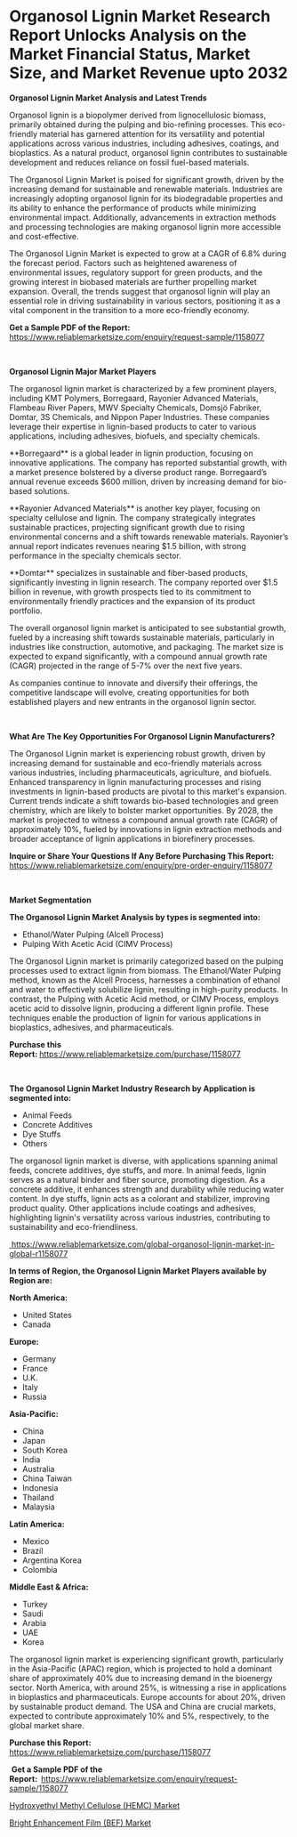 <p><h1>Organosol Lignin Market Research Report Unlocks Analysis on the Market Financial Status, Market Size, and Market Revenue upto 2032</h1></p><p><strong>Organosol Lignin Market Analysis and Latest Trends</strong></p>
<p><p>Organosol lignin is a biopolymer derived from lignocellulosic biomass, primarily obtained during the pulping and bio-refining processes. This eco-friendly material has garnered attention for its versatility and potential applications across various industries, including adhesives, coatings, and bioplastics. As a natural product, organosol lignin contributes to sustainable development and reduces reliance on fossil fuel-based materials.</p><p>The Organosol Lignin Market is poised for significant growth, driven by the increasing demand for sustainable and renewable materials. Industries are increasingly adopting organosol lignin for its biodegradable properties and its ability to enhance the performance of products while minimizing environmental impact. Additionally, advancements in extraction methods and processing technologies are making organosol lignin more accessible and cost-effective.</p><p>The Organosol Lignin Market is expected to grow at a CAGR of 6.8% during the forecast period. Factors such as heightened awareness of environmental issues, regulatory support for green products, and the growing interest in biobased materials are further propelling market expansion. Overall, the trends suggest that organosol lignin will play an essential role in driving sustainability in various sectors, positioning it as a vital component in the transition to a more eco-friendly economy.</p></p>
<p><strong>Get a Sample PDF of the Report:&nbsp;</strong> <a href="https://www.reliablemarketsize.com/enquiry/request-sample/1158077?utm_campaign=1901&utm_medium=2&utm_source=Github&utm_content=ia&utm_term=02042025&utm_id=organosol-lignin">https://www.reliablemarketsize.com/enquiry/request-sample/1158077</a></p>
<p>&nbsp;</p>
<p><strong>Organosol Lignin Major Market Players</strong></p>
<p><p>The organosol lignin market is characterized by a few prominent players, including KMT Polymers, Borregaard, Rayonier Advanced Materials, Flambeau River Papers, MWV Specialty Chemicals, Domsjö Fabriker, Domtar, 3S Chemicals, and Nippon Paper Industries. These companies leverage their expertise in lignin-based products to cater to various applications, including adhesives, biofuels, and specialty chemicals.</p><p>**Borregaard** is a global leader in lignin production, focusing on innovative applications. The company has reported substantial growth, with a market presence bolstered by a diverse product range. Borregaard’s annual revenue exceeds $600 million, driven by increasing demand for bio-based solutions.</p><p>**Rayonier Advanced Materials** is another key player, focusing on specialty cellulose and lignin. The company strategically integrates sustainable practices, projecting significant growth due to rising environmental concerns and a shift towards renewable materials. Rayonier’s annual report indicates revenues nearing $1.5 billion, with strong performance in the specialty chemicals sector.</p><p>**Domtar** specializes in sustainable and fiber-based products, significantly investing in lignin research. The company reported over $1.5 billion in revenue, with growth prospects tied to its commitment to environmentally friendly practices and the expansion of its product portfolio.</p><p>The overall organosol lignin market is anticipated to see substantial growth, fueled by a increasing shift towards sustainable materials, particularly in industries like construction, automotive, and packaging. The market size is expected to expand significantly, with a compound annual growth rate (CAGR) projected in the range of 5-7% over the next five years.</p><p>As companies continue to innovate and diversify their offerings, the competitive landscape will evolve, creating opportunities for both established players and new entrants in the organosol lignin sector.</p></p>
<p>&nbsp;</p>
<p><strong>What Are The Key Opportunities For Organosol Lignin Manufacturers?</strong></p>
<p><p>The Organosol Lignin market is experiencing robust growth, driven by increasing demand for sustainable and eco-friendly materials across various industries, including pharmaceuticals, agriculture, and biofuels. Enhanced transparency in lignin manufacturing processes and rising investments in lignin-based products are pivotal to this market's expansion. Current trends indicate a shift towards bio-based technologies and green chemistry, which are likely to bolster market opportunities. By 2028, the market is projected to witness a compound annual growth rate (CAGR) of approximately 10%, fueled by innovations in lignin extraction methods and broader acceptance of lignin applications in biorefinery processes.</p></p>
<p><strong>Inquire or Share Your Questions If Any Before Purchasing This Report:</strong> <a href="https://www.reliablemarketsize.com/enquiry/pre-order-enquiry/1158077?utm_campaign=1901&utm_medium=2&utm_source=Github&utm_content=ia&utm_term=02042025&utm_id=organosol-lignin">https://www.reliablemarketsize.com/enquiry/pre-order-enquiry/1158077</a></p>
<p>&nbsp;</p>
<p><strong>Market Segmentation</strong></p>
<p><strong>The Organosol Lignin Market Analysis by types is segmented into:</strong></p>
<p><ul><li>Ethanol/Water Pulping (Alcell Process)</li><li>Pulping With Acetic Acid (CIMV Process)</li></ul></p>
<p><p>The Organosol Lignin market is primarily categorized based on the pulping processes used to extract lignin from biomass. The Ethanol/Water Pulping method, known as the Alcell Process, harnesses a combination of ethanol and water to effectively solubilize lignin, resulting in high-purity products. In contrast, the Pulping with Acetic Acid method, or CIMV Process, employs acetic acid to dissolve lignin, producing a different lignin profile. These techniques enable the production of lignin for various applications in bioplastics, adhesives, and pharmaceuticals.</p></p>
<p><strong>Purchase this Report:&nbsp;</strong><a href="https://www.reliablemarketsize.com/purchase/1158077?utm_campaign=1901&utm_medium=2&utm_source=Github&utm_content=ia&utm_term=02042025&utm_id=organosol-lignin">https://www.reliablemarketsize.com/purchase/1158077</a></p>
<p>&nbsp;</p>
<p><strong>The Organosol Lignin Market Industry Research by Application is segmented into:</strong></p>
<p><ul><li>Animal Feeds</li><li>Concrete Additives</li><li>Dye Stuffs</li><li>Others</li></ul></p>
<p><p>The organosol lignin market is diverse, with applications spanning animal feeds, concrete additives, dye stuffs, and more. In animal feeds, lignin serves as a natural binder and fiber source, promoting digestion. As a concrete additive, it enhances strength and durability while reducing water content. In dye stuffs, lignin acts as a colorant and stabilizer, improving product quality. Other applications include coatings and adhesives, highlighting lignin's versatility across various industries, contributing to sustainability and eco-friendliness.</p></p>
<p><a href="https://www.reliablemarketsize.com/global-organosol-lignin-market-in-global-r1158077?utm_campaign=1901&utm_medium=2&utm_source=Github&utm_content=ia&utm_term=02042025&utm_id=organosol-lignin">&nbsp;https://www.reliablemarketsize.com/global-organosol-lignin-market-in-global-r1158077</a></p>
<p><strong>In terms of Region, the Organosol Lignin Market Players available by Region are:</strong></p>
<p>
    <p> <strong> North America: </strong>
        <ul>
            <li>United States</li>
            <li>Canada</li>
        </ul>
        </p> 
    <p> <strong> Europe: </strong>
        <ul>
            <li>Germany</li>
            <li>France</li>
            <li>U.K.</li>
            <li>Italy</li>
            <li>Russia</li>
        </ul>
        </p> 
    <p> <strong> Asia-Pacific: </strong>
        <ul>
            <li>China</li>
            <li>Japan</li>
            <li>South Korea</li>
            <li>India</li>
            <li>Australia</li>
            <li>China Taiwan</li>
            <li>Indonesia</li>
            <li>Thailand</li>
            <li>Malaysia</li>
        </ul>
        </p> 
    <p> <strong> Latin America: </strong>
        <ul>
            <li>Mexico</li>
            <li>Brazil</li>
            <li>Argentina Korea</li>
            <li>Colombia</li>
        </ul>
        </p> 
    <p> <strong> Middle East & Africa: </strong>
        <ul>
            <li>Turkey</li>
            <li>Saudi</li>
            <li>Arabia</li>
            <li>UAE</li>
            <li>Korea</li>
        </ul>
    </p>
    </p>
<p><p>The organosol lignin market is experiencing significant growth, particularly in the Asia-Pacific (APAC) region, which is projected to hold a dominant share of approximately 40% due to increasing demand in the bioenergy sector. North America, with around 25%, is witnessing a rise in applications in bioplastics and pharmaceuticals. Europe accounts for about 20%, driven by sustainable product demand. The USA and China are crucial markets, expected to contribute approximately 10% and 5%, respectively, to the global market share.</p></p>
<p><strong>Purchase this Report: </strong><a href="https://www.reliablemarketsize.com/purchase/1158077?utm_campaign=1901&utm_medium=2&utm_source=Github&utm_content=ia&utm_term=02042025&utm_id=organosol-lignin">https://www.reliablemarketsize.com/purchase/1158077</a></p>
<p>&nbsp;<strong>Get a Sample PDF of the Report:&nbsp;&nbsp;</strong><a href="https://www.reliablemarketsize.com/enquiry/request-sample/1158077?utm_campaign=1901&utm_medium=2&utm_source=Github&utm_content=ia&utm_term=02042025&utm_id=organosol-lignin">https://www.reliablemarketsize.com/enquiry/request-sample/1158077</a></p>
<p><strong></strong></p>
<p><p><a href="https://github.com/AKSHATREPORTPRIME/Market-Research-Report-List-7/blob/main/hydroxyethyl-methyl-cellulose-hemc-market.md?utm_campaign=1901&utm_medium=2&utm_source=Github&utm_content=ia&utm_term=02042025&utm_id=organosol-lignin">Hydroxyethyl Methyl Cellulose (HEMC) Market</a></p><p><a href="https://github.com/indrystar/Market-Research-Report-List-5/blob/main/bright-enhancement-film-bef-market.md?utm_campaign=1901&utm_medium=2&utm_source=Github&utm_content=ia&utm_term=02042025&utm_id=organosol-lignin">Bright Enhancement Film (BEF) Market</a></p></p>